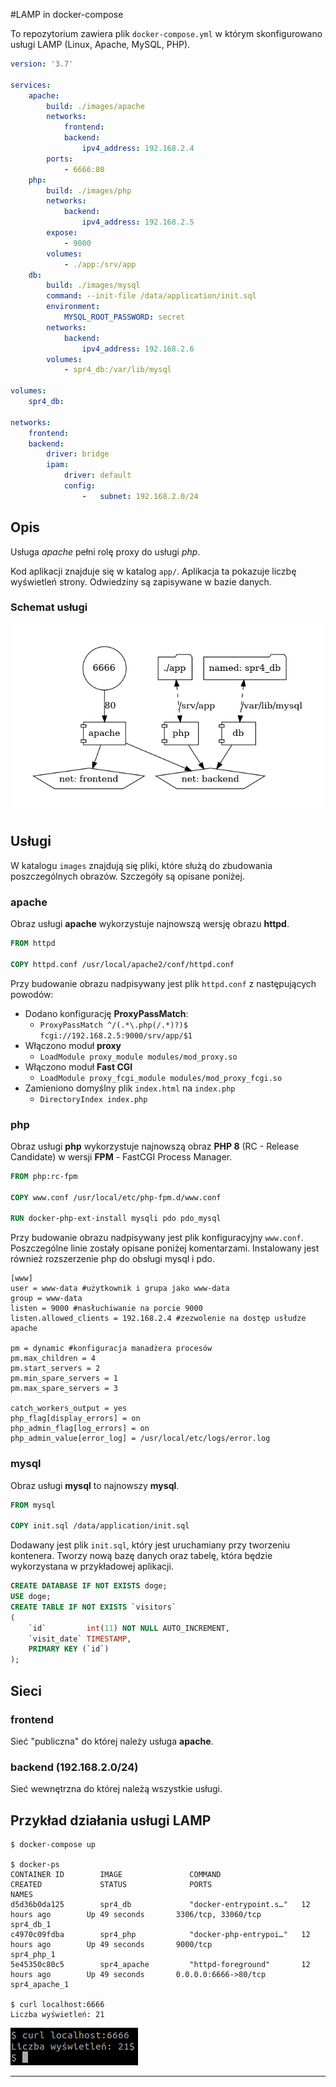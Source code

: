 #LAMP in docker-compose

To repozytorium zawiera plik `docker-compose.yml` w którym skonfigurowano usługi LAMP (Linux, Apache, MySQL, PHP).

```yaml
version: '3.7'

services:
    apache:
        build: ./images/apache
        networks:
            frontend:
            backend:
                ipv4_address: 192.168.2.4
        ports:
            - 6666:80
    php:
        build: ./images/php
        networks:
            backend:
                ipv4_address: 192.168.2.5
        expose:
            - 9000
        volumes:
            - ./app:/srv/app
    db:
        build: ./images/mysql
        command: --init-file /data/application/init.sql
        environment:
            MYSQL_ROOT_PASSWORD: secret
        networks:
            backend:
                ipv4_address: 192.168.2.6
        volumes:
            - spr4_db:/var/lib/mysql

volumes:
    spr4_db:

networks:
    frontend:
    backend:
        driver: bridge
        ipam:
            driver: default
            config:
                -   subnet: 192.168.2.0/24
```

## Opis

Usługa *apache* pełni rolę proxy do usługi *php*.

Kod aplikacji znajduje się w katalog `app/`. Aplikacja ta pokazuje liczbę wyświetleń strony. Odwiedziny są zapisywane w bazie danych.

### Schemat usługi

![Schemat](docker-compose.png?raw=true "Title")

## Usługi

W katalogu `images` znajdują się pliki, które służą do zbudowania poszczególnych obrazów. Szczegóły są opisane poniżej.

### apache

Obraz usługi **apache** wykorzystuje najnowszą wersję obrazu **httpd**.

```dockerfile
FROM httpd

COPY httpd.conf /usr/local/apache2/conf/httpd.conf
```

Przy budowanie obrazu nadpisywany jest plik `httpd.conf` z następujących powodów:

* Dodano konfigurację **ProxyPassMatch**:
    * `ProxyPassMatch ^/(.*\.php(/.*)?)$ fcgi://192.168.2.5:9000/srv/app/$1`
* Włączono moduł **proxy**
    * `LoadModule proxy_module modules/mod_proxy.so`
* Włączono moduł **Fast CGI**
    * `LoadModule proxy_fcgi_module modules/mod_proxy_fcgi.so`
* Zamieniono domyślny plik `index.html` na `index.php`
    * ```DirectoryIndex index.php```

### php

Obraz usługi **php** wykorzystuje najnowszą obraz **PHP 8** (RC - Release Candidate) w wersji **FPM** - FastCGI Process Manager.

```dockerfile
FROM php:rc-fpm

COPY www.conf /usr/local/etc/php-fpm.d/www.conf

RUN docker-php-ext-install mysqli pdo pdo_mysql
```

Przy budowanie obrazu nadpisywany jest plik konfiguracyjny `www.conf`. Poszczególne linie zostały opisane poniżej komentarzami. Instalowany jest również rozszerzenie php do obsługi mysql i pdo.

```apacheconfig
[www]
user = www-data #użytkownik i grupa jako www-data
group = www-data
listen = 9000 #nasłuchiwanie na porcie 9000
listen.allowed_clients = 192.168.2.4 #zezwolenie na dostęp usłudze apache

pm = dynamic #konfiguracja manadżera procesów
pm.max_children = 4
pm.start_servers = 2
pm.min_spare_servers = 1
pm.max_spare_servers = 3

catch_workers_output = yes
php_flag[display_errors] = on
php_admin_flag[log_errors] = on
php_admin_value[error_log] = /usr/local/etc/logs/error.log
```

### mysql

Obraz usługi **mysql** to najnowszy **mysql**.

```dockerfile
FROM mysql

COPY init.sql /data/application/init.sql
```

Dodawany jest plik `init.sql`, który jest uruchamiany przy tworzeniu kontenera. Tworzy nową bazę danych oraz tabelę, która będzie wykorzystana w przykładowej aplikacji.

```sql
CREATE DATABASE IF NOT EXISTS doge;
USE doge;
CREATE TABLE IF NOT EXISTS `visitors`
(
    `id`         int(11) NOT NULL AUTO_INCREMENT,
    `visit_date` TIMESTAMP,
    PRIMARY KEY (`id`)
);
```

## Sieci

### frontend

Sieć "publiczna" do której należy usługa **apache**.

### backend (192.168.2.0/24)

Sieć wewnętrzna do której należą wszystkie usługi.

## Przykład działania usługi LAMP

```shell script
$ docker-compose up

$ docker-ps
CONTAINER ID        IMAGE               COMMAND                  CREATED             STATUS              PORTS                               NAMES
d5d36b0da125        spr4_db             "docker-entrypoint.s…"   12 hours ago        Up 49 seconds       3306/tcp, 33060/tcp                 spr4_db_1
c4970c09fdba        spr4_php            "docker-php-entrypoi…"   12 hours ago        Up 49 seconds       9000/tcp                            spr4_php_1
5e45350c80c5        spr4_apache         "httpd-foreground"       12 hours ago        Up 49 seconds       0.0.0.0:6666->80/tcp                spr4_apache_1

$ curl localhost:6666
Liczba wyświetleń: 21
```

![Przykład](curl-example.png?raw=true)

- - - -
